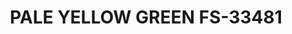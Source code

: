 ---
layout: product
title: "PALE YELLOW GREEN FS-33481"
price: "300" 
desc: "Akrilna boja 17mL - Metalik"
img_path: "/assets/img/AMMOF505.webp"
brand: "AMMO"
available: false
special_offer: false
new: false
soon: false
cat: "020000"
subcat: "020100"
subsubcat: "020101"
sifra: "AMMOF505"
popular: false
---